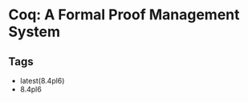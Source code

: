 
Coq: A Formal Proof Management System
================================================================


Tags
----------------------------------------------------------------

- latest(8.4pl6)
- 8.4pl6



